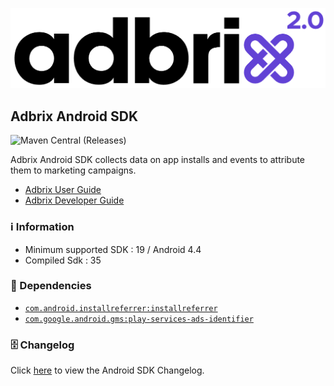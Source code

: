 ![adbrix](logo.png)

## Adbrix Android SDK

![Maven Central (Releases)](https://img.shields.io/maven-central/v/com.igaworks.adbrix/android-sdk)

Adbrix Android SDK collects data on app installs and events to attribute them to marketing campaigns.

- [Adbrix User Guide](https://adbrix.gitbook.io/user-guide)
- [Adbrix Developer Guide](https://adbrix.gitbook.io/developer-guide)

### ℹ️ Information
- Minimum supported SDK : 19 / Android 4.4
- Compiled Sdk : 35

### 🔗 Dependencies

- [`com.android.installreferrer:installreferrer`](https://developer.android.com/google/play/installreferrer/library)
- [`com.google.android.gms:play-services-ads-identifier`](https://support.google.com/googleplay/android-developer/answer/6048248)

### 🗄️ Changelog

Click [here](./CHANGELOG.md) to view the Android SDK Changelog.